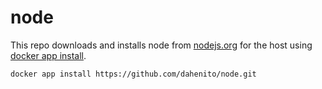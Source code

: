 # node

This repo downloads and installs node from [nodejs.org](https://nodejs.org/en/download/prebuilt-binaries)
for the host using [docker app install](https://github.com/dahenito/docker).

```bash
docker app install https://github.com/dahenito/node.git
```
